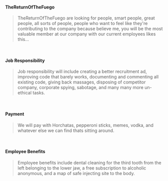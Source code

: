 #### TheReturnOfTheFuego
>TheReturnOfTheFuego are looking for people, smart people, great people,
all sorts of people, people who want to feel like they're contributing to the 
company because believe me, you will be the most valuable member at our 
company with our current employees likes this...

&nbsp;

#### Job Responsibility
>Job responsibility will include creating a better recruitment ad, improving 
code that barely works, documenting and commenting all existing code, giving 
back massages, disposing of competitor company, corporate spying, sabotage, and
many many more un-ethical tasks.

&nbsp;

#### Payment
>We will pay with Horchatas, pepperoni sticks, memes, vodka, and whatever else
we can find thats sitting around.

&nbsp;

#### Employee Benefits
>Employee benefits include dental cleaning for the third tooth from the left 
belonging to the lower jaw, a free subscription to alcoholic anonymous, and
a map of safe injecting site to the body.